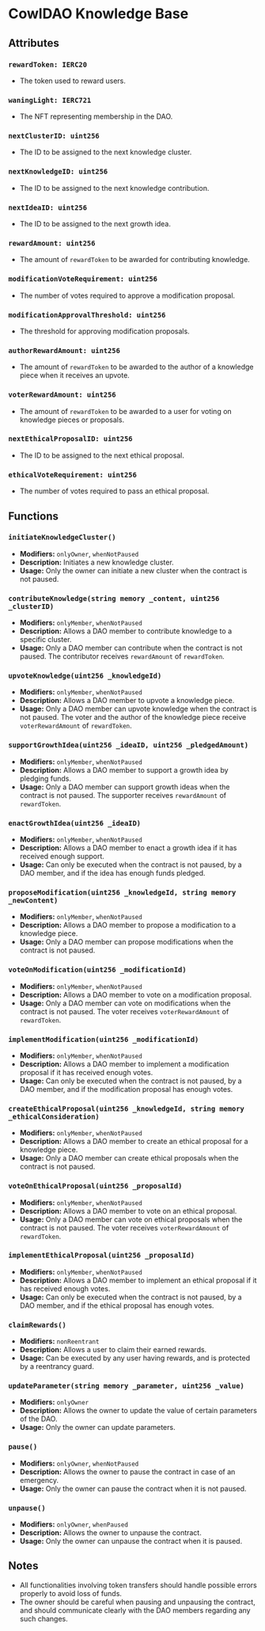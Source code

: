 # CowlDAO Knowledge Base

## Attributes

### `rewardToken: IERC20`

- The token used to reward users.

### `waningLight: IERC721`

- The NFT representing membership in the DAO.

### `nextClusterID: uint256`

- The ID to be assigned to the next knowledge cluster.

### `nextKnowledgeID: uint256`

- The ID to be assigned to the next knowledge contribution.

### `nextIdeaID: uint256`

- The ID to be assigned to the next growth idea.

### `rewardAmount: uint256`

- The amount of `rewardToken` to be awarded for contributing knowledge.

### `modificationVoteRequirement: uint256`

- The number of votes required to approve a modification proposal.

### `modificationApprovalThreshold: uint256`

- The threshold for approving modification proposals.

### `authorRewardAmount: uint256`

- The amount of `rewardToken` to be awarded to the author of a knowledge piece when it receives an upvote.

### `voterRewardAmount: uint256`

- The amount of `rewardToken` to be awarded to a user for voting on knowledge pieces or proposals.

### `nextEthicalProposalID: uint256`

- The ID to be assigned to the next ethical proposal.

### `ethicalVoteRequirement: uint256`

- The number of votes required to pass an ethical proposal.

## Functions

### `initiateKnowledgeCluster()`

- **Modifiers:** `onlyOwner`, `whenNotPaused`
- **Description:** Initiates a new knowledge cluster.
- **Usage:** Only the owner can initiate a new cluster when the contract is not paused.

### `contributeKnowledge(string memory _content, uint256 _clusterID)`

- **Modifiers:** `onlyMember`, `whenNotPaused`
- **Description:** Allows a DAO member to contribute knowledge to a specific cluster.
- **Usage:** Only a DAO member can contribute when the contract is not paused. The contributor receives `rewardAmount` of `rewardToken`.

### `upvoteKnowledge(uint256 _knowledgeId)`

- **Modifiers:** `onlyMember`, `whenNotPaused`
- **Description:** Allows a DAO member to upvote a knowledge piece.
- **Usage:** Only a DAO member can upvote knowledge when the contract is not paused. The voter and the author of the knowledge piece receive `voterRewardAmount` of `rewardToken`.

### `supportGrowthIdea(uint256 _ideaID, uint256 _pledgedAmount)`

- **Modifiers:** `onlyMember`, `whenNotPaused`
- **Description:** Allows a DAO member to support a growth idea by pledging funds.
- **Usage:** Only a DAO member can support growth ideas when the contract is not paused. The supporter receives `rewardAmount` of `rewardToken`.

### `enactGrowthIdea(uint256 _ideaID)`

- **Modifiers:** `onlyMember`, `whenNotPaused`
- **Description:** Allows a DAO member to enact a growth idea if it has received enough support.
- **Usage:** Can only be executed when the contract is not paused, by a DAO member, and if the idea has enough funds pledged.

### `proposeModification(uint256 _knowledgeId, string memory _newContent)`

- **Modifiers:** `onlyMember`, `whenNotPaused`
- **Description:** Allows a DAO member to propose a modification to a knowledge piece.
- **Usage:** Only a DAO member can propose modifications when the contract is not paused.

### `voteOnModification(uint256 _modificationId)`

- **Modifiers:** `onlyMember`, `whenNotPaused`
- **Description:** Allows a DAO member to vote on a modification proposal.
- **Usage:** Only a DAO member can vote on modifications when the contract is not paused. The voter receives `voterRewardAmount` of `rewardToken`.

### `implementModification(uint256 _modificationId)`

- **Modifiers:** `onlyMember`, `whenNotPaused`
- **Description:** Allows a DAO member to implement a modification proposal if it has received enough votes.
- **Usage:** Can only be executed when the contract is not paused, by a DAO member, and if the modification proposal has enough votes.

### `createEthicalProposal(uint256 _knowledgeId, string memory _ethicalConsideration)`

- **Modifiers:** `onlyMember`, `whenNotPaused`
- **Description:** Allows a DAO member to create an ethical proposal for a knowledge piece.
- **Usage:** Only a DAO member can create ethical proposals when the contract is not paused.

### `voteOnEthicalProposal(uint256 _proposalId)`

- **Modifiers:** `onlyMember`, `whenNotPaused`
- **Description:** Allows a DAO member to vote on an ethical proposal.
- **Usage:** Only a DAO member can vote on ethical proposals when the contract is not paused. The voter receives `voterRewardAmount` of `rewardToken`.

### `implementEthicalProposal(uint256 _proposalId)`

- **Modifiers:** `onlyMember`, `whenNotPaused`
- **Description:** Allows a DAO member to implement an ethical proposal if it has received enough votes.
- **Usage:** Can only be executed when the contract is not paused, by a DAO member, and if the ethical proposal has enough votes.

### `claimRewards()`

- **Modifiers:** `nonReentrant`
- **Description:** Allows a user to claim their earned rewards.
- **Usage:** Can be executed by any user having rewards, and is protected by a reentrancy guard.

### `updateParameter(string memory _parameter, uint256 _value)`

- **Modifiers:** `onlyOwner`
- **Description:** Allows the owner to update the value of certain parameters of the DAO.
- **Usage:** Only the owner can update parameters.

### `pause()`

- **Modifiers:** `onlyOwner`, `whenNotPaused`
- **Description:** Allows the owner to pause the contract in case of an emergency.
- **Usage:** Only the owner can pause the contract when it is not paused.

### `unpause()`

- **Modifiers:** `onlyOwner`, `whenPaused`
- **Description:** Allows the owner to unpause the contract.
- **Usage:** Only the owner can unpause the contract when it is paused.

## Notes

- All functionalities involving token transfers should handle possible errors properly to avoid loss of funds.
- The owner should be careful when pausing and unpausing the contract, and should communicate clearly with the DAO members regarding any such changes.
